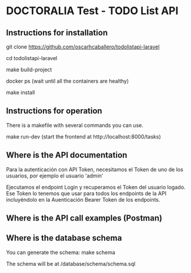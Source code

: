 # DOCTORALIA Test - TODO List API 

## Instructions for installation

git clone https://github.com/oscarhcaballero/todolistapi-laravel

cd todolistapi-laravel

make build-project

docker ps 
(wait until all the containers are healthy)

make install


## Instructions for operation

There is a makefile with several commands you can use.

make run-dev  (start the frontend at  http://localhost:8000/tasks)


## Where is the API documentation

Para la autenticación con API Token, necesitamos el Token de uno de los usuarios, por ejemplo el usuario 'admin'

Ejecutamos el endpoint Login y recuperamos el Token del usuario logado.
Ese Token lo tenemos que usar para todos los endpoints de la API incluyéndolo en la Auenticación Bearer Token de los endpoints.



## Where is the API call examples (Postman)



## Where is the database schema

You can generate the schema: make schema

The schema will be at /database/schema/schema.sql